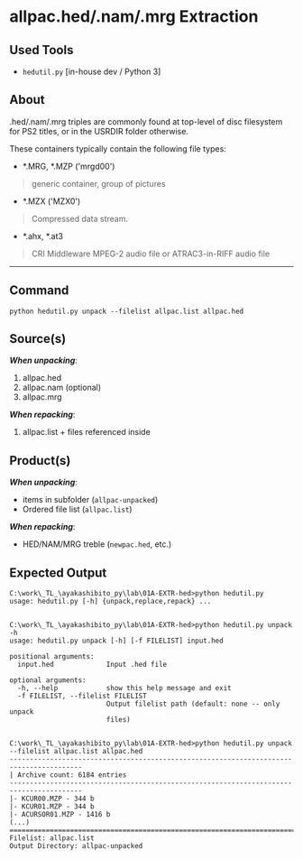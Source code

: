  allpac.hed/.nam/.mrg Extraction
=================================

 Used Tools
------------
- `hedutil.py` [in-house dev / Python 3]


 About
-----------

.hed/.nam/.mrg triples are commonly found at top-level of disc filesystem for PS2 titles, or in the USRDIR folder otherwise.

These containers typically contain the following file types:

- *.MRG, *.MZP ('mrgd00')
> generic container, group of pictures

- *.MZX ('MZX0')
> Compressed data stream.

- *.ahx, *.at3
> CRI Middleware MPEG-2 audio file or ATRAC3-in-RIFF  audio file

- - - - - - - - - - - - - - - - - - - - - - - - - - - - - -

 Command
-----------
	python hedutil.py unpack --filelist allpac.list allpac.hed


 Source(s)
-----------
***When unpacking***:

1. allpac.hed
2. allpac.nam (optional)
3. allpac.mrg

***When repacking***:

1. allpac.list + files referenced inside


 Product(s)
-----------
***When unpacking***:

* items in subfolder (``allpac-unpacked``)
* Ordered file list (``allpac.list``)

***When repacking***:

* HED/NAM/MRG treble (``newpac.hed``, etc.) 



 Expected Output
-----------

	C:\work\_TL_\ayakashibito_py\lab\01A-EXTR-hed>python hedutil.py
	usage: hedutil.py [-h] {unpack,replace,repack} ...


	C:\work\_TL_\ayakashibito_py\lab\01A-EXTR-hed>python hedutil.py unpack -h
	usage: hedutil.py unpack [-h] [-f FILELIST] input.hed
	
	positional arguments:
	  input.hed             Input .hed file
	
	optional arguments:
	  -h, --help            show this help message and exit
	  -f FILELIST, --filelist FILELIST
	                        Output filelist path (default: none -- only unpack
	                        files)


	C:\work\_TL_\ayakashibito_py\lab\01A-EXTR-hed>python hedutil.py unpack --filelist allpac.list allpac.hed
	----------------------------------------------------------------------------------------
	| Archive count: 6184 entries
	----------------------------------------------------------------------------------------
	|- KCUR00.MZP - 344 b
	|- KCUR01.MZP - 344 b
	|- ACURSOR01.MZP - 1416 b	
	(...)
	========================================================================================
	Filelist: allpac.list
	Output Directory: allpac-unpacked


	